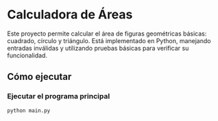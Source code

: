 # Calculadora de Áreas

Este proyecto permite calcular el área de figuras geométricas básicas: cuadrado, círculo y triángulo. Está implementado en Python, manejando entradas inválidas y utilizando pruebas básicas para verificar su funcionalidad.

## Cómo ejecutar

### Ejecutar el programa principal
```bash
python main.py
